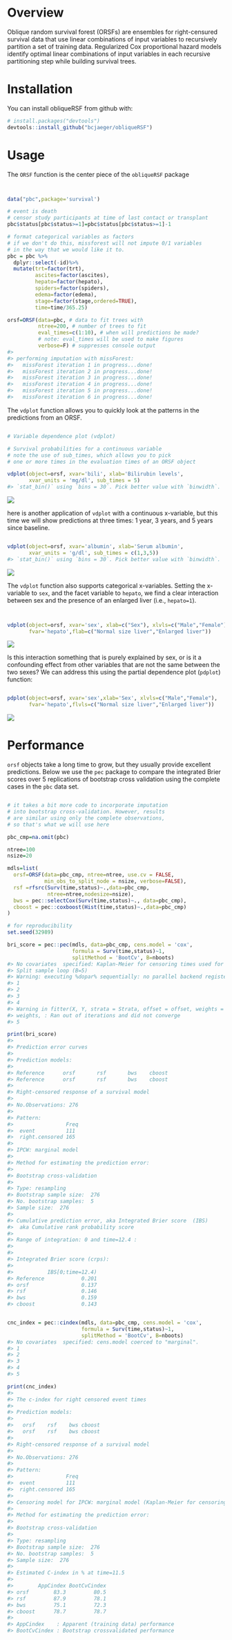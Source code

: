
<!-- README.md is generated from README.Rmd. Please edit that file -->
Overview
========

Oblique random survival forest (ORSFs) are ensembles for right-censured survival data that use linear combinations of input variables to recursively partition a set of training data. Regularized Cox proportional hazard models identify optimal linear combinations of input variables in each recursive partitioning step while building survival trees.

Installation
============

You can install obliqueRSF from github with:

``` r
# install.packages("devtools")
devtools::install_github("bcjaeger/obliqueRSF")
```

Usage
=====

The `ORSF` function is the center piece of the `obliqueRSF` package

``` r


data("pbc",package='survival')

# event is death
# censor study participants at time of last contact or transplant
pbc$status[pbc$status>=1]=pbc$status[pbc$status>=1]-1

# format categorical variables as factors
# if we don't do this, missforest will not impute 0/1 variables 
# in the way that we would like it to.
pbc = pbc %>% 
  dplyr::select(-id)%>%
  mutate(trt=factor(trt),
         ascites=factor(ascites),
         hepato=factor(hepato),
         spiders=factor(spiders),
         edema=factor(edema),
         stage=factor(stage,ordered=TRUE),
         time=time/365.25) 

orsf=ORSF(data=pbc, # data to fit trees with
          ntree=200, # number of trees to fit
          eval_times=c(1:10), # when will predictions be made?
          # note: eval_times will be used to make figures
          verbose=F) # suppresses console output
#> 
#> performing imputation with missForest:
#>   missForest iteration 1 in progress...done!
#>   missForest iteration 2 in progress...done!
#>   missForest iteration 3 in progress...done!
#>   missForest iteration 4 in progress...done!
#>   missForest iteration 5 in progress...done!
#>   missForest iteration 6 in progress...done!
```

The `vdplot` function allows you to quickly look at the patterns in the predictions from an ORSF.

``` r

# Variable dependence plot (vdplot)

# Survival probabilities for a continuous variable
# note the use of sub_times, which allows you to pick
# one or more times in the evaluation times of an ORSF object

vdplot(object=orsf, xvar='bili', xlab='Bilirubin levels', 
       xvar_units = 'mg/dl', sub_times = 5)
#> `stat_bin()` using `bins = 30`. Pick better value with `binwidth`.
```

![](README-unnamed-chunk-2-1.png)

here is another application of `vdplot` with a continuous x-variable, but this time we will show predictions at three times: 1 year, 3 years, and 5 years since baseline.

``` r

vdplot(object=orsf, xvar='albumin', xlab='Serum albumin', 
       xvar_units = 'g/dl', sub_times = c(1,3,5))
#> `stat_bin()` using `bins = 30`. Pick better value with `binwidth`.
```

![](README-unnamed-chunk-3-1.png)

The `vdplot` function also supports categorical x-variables. Setting the x-variable to `sex`, and the facet variable to `hepato`, we find a clear interaction between sex and the presence of an enlarged liver (i.e., `hepato=1`).

``` r


vdplot(object=orsf, xvar='sex', xlab=c("Sex"), xlvls=c("Male","Female"),
       fvar='hepato',flab=c("Normal size liver","Enlarged liver"))
```

![](README-unnamed-chunk-4-1.png)

Is this interaction something that is purely explained by sex, or is it a confounding effect from other variables that are not the same between the two sexes? We can address this using the partial dependence plot (`pdplot`) function:

``` r

pdplot(object=orsf, xvar='sex',xlab='Sex', xlvls=c("Male","Female"),
       fvar='hepato',flvls=c("Normal size liver","Enlarged liver"))
```

![](README-unnamed-chunk-5-1.png)

Performance
===========

`orsf` objects take a long time to grow, but they usually provide excellent predictions. Below we use the `pec` package to compare the integrated Brier scores over 5 replications of bootstrap cross validation using the complete cases in the `pbc` data set.

``` r

# it takes a bit more code to incorporate imputation 
# into bootstrap cross-validation. However, results
# are similar using only the complete observations,
# so that's what we will use here

pbc_cmp=na.omit(pbc)

ntree=100
nsize=20

mdls=list(
  orsf=ORSF(data=pbc_cmp, ntree=ntree, use.cv = FALSE, 
            min_obs_to_split_node = nsize, verbose=FALSE),
  rsf =rfsrc(Surv(time,status)~.,data=pbc_cmp,
             ntree=ntree,nodesize=nsize),
  bws = pec::selectCox(Surv(time,status)~., data=pbc_cmp),
  cboost = pec::coxboost(Hist(time,status)~.,data=pbc_cmp)
)

# for reproducibility
set.seed(32989) 

bri_score = pec::pec(mdls, data=pbc_cmp, cens.model = 'cox',
                     formula = Surv(time,status)~1, 
                     splitMethod = 'BootCv', B=nboots)
#> No covariates  specified: Kaplan-Meier for censoring times used for weighting.
#> Split sample loop (B=5)
#> Warning: executing %dopar% sequentially: no parallel backend registered
#> 1
#> 2
#> 3
#> 4
#> Warning in fitter(X, Y, strata = Strata, offset = offset, weights =
#> weights, : Ran out of iterations and did not converge
#> 5

print(bri_score)
#> 
#> Prediction error curves
#> 
#> Prediction models:
#> 
#> Reference      orsf       rsf       bws    cboost 
#> Reference      orsf       rsf       bws    cboost 
#> 
#> Right-censored response of a survival model
#> 
#> No.Observations: 276 
#> 
#> Pattern:
#>                 Freq
#>  event          111 
#>  right.censored 165 
#> 
#> IPCW: marginal model
#> 
#> Method for estimating the prediction error:
#> 
#> Bootstrap cross-validation
#> 
#> Type: resampling
#> Bootstrap sample size:  276 
#> No. bootstrap samples:  5 
#> Sample size:  276 
#> 
#> Cumulative prediction error, aka Integrated Brier score  (IBS)
#>  aka Cumulative rank probability score
#> 
#> Range of integration: 0 and time=12.4 :
#> 
#> 
#> Integrated Brier score (crps):
#> 
#>           IBS[0;time=12.4)
#> Reference            0.201
#> orsf                 0.137
#> rsf                  0.146
#> bws                  0.159
#> cboost               0.143


cnc_index = pec::cindex(mdls, data=pbc_cmp, cens.model = 'cox',
                        formula = Surv(time,status)~1, 
                        splitMethod = 'BootCv', B=nboots)
#> No covariates  specified: cens.model coerced to "marginal".
#> 1
#> 2
#> 3
#> 4
#> 5

print(cnc_index)
#> 
#> The c-index for right censored event times
#> 
#> Prediction models:
#> 
#>   orsf    rsf    bws cboost 
#>   orsf    rsf    bws cboost 
#> 
#> Right-censored response of a survival model
#> 
#> No.Observations: 276 
#> 
#> Pattern:
#>                 Freq
#>  event          111 
#>  right.censored 165 
#> 
#> Censoring model for IPCW: marginal model (Kaplan-Meier for censoring distribution) 
#> 
#> Method for estimating the prediction error:
#> 
#> Bootstrap cross-validation
#> 
#> Type: resampling
#> Bootstrap sample size:  276 
#> No. bootstrap samples:  5 
#> Sample size:  276 
#> 
#> Estimated C-index in % at time=11.5 
#> 
#>        AppCindex BootCvCindex
#> orsf        83.3         80.5
#> rsf         87.9         78.1
#> bws         75.1         72.3
#> cboost      78.7         78.7
#> 
#> AppCindex    : Apparent (training data) performance
#> BootCvCindex : Bootstrap crossvalidated performance
```
